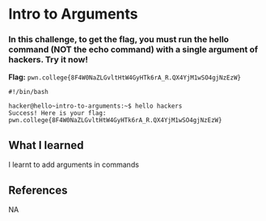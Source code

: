 # Intro to Arguments

### In this challenge, to get the flag, you must run the hello command (NOT the echo command) with a single argument of hackers. Try it now!

**Flag:** `pwn.college{8F4W0NaZLGvltHtW4GyHTk6rA_R.QX4YjM1wSO4gjNzEzW}`

```
#!/bin/bash

hacker@hello~intro-to-arguments:~$ hello hackers
Success! Here is your flag:
pwn.college{8F4W0NaZLGvltHtW4GyHTk6rA_R.QX4YjM1wSO4gjNzEzW}
```

## What I learned

I learnt to add arguments in commands

## References

NA
